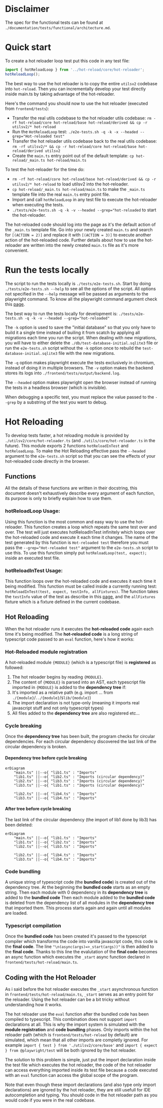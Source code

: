 # Disclaimer

The spec for the functional tests can be found at `./documentation/tests/functional/architecture.md`.

# Quick start

To create a hot reloader loop test put this code in any test file:

```ts
import { hotReloadLoop } from '../hot-reload/core/hot-reloader';
hotReloadLoop();
```

The best way to use the hot reloader is to copy the entire `utilsv2` codebase into `hot-reload`.
Then you can incrementally develop your test directly inside main.ts by taking advantage of the hot-reloader.

Here's the command you should now to use the hot reloader (executed from `frontend/tests`):

- Transfer the real utils codebase to the hot reloader utils codebase: `rm -rf hot-reload/core hot-reload/base hot-reload/derived && cp -r utilsv2/* hot-reload`
- Run the `HotReloadLoop` test: `./e2e-tests.sh -q -k -x --headed --grep="Hot-reloaded test"`
- Transfer the hot reloader utils codebase back to the real utils codebase: `rm -rf utilsv2/* && cp -r hot-reload/core hot-reload/base hot-reload/derived utilsv2`
- Create the `main.ts` entry point out of the default template: `cp hot-reload/_main.ts hot-reload/main.ts`

To test the hot-reloader for the time do:

- `rm -rf hot-reload/core hot-reload/base hot-reload/derived && cp -r utilsv2/* hot-reload` to load utilsv2 into the hot-reloader.
- `cp hot-reload/_main.ts hot-reload/main.ts` to make the `_main.ts` template file into the real `main.ts` entry point file.
- Import and call `hotReloadLoop` in any test file to execute the hot-reloader when executing the tests.
- `./tests/e2e-tests.sh -q -k -v --headed --grep="hot-reloaded` to start the hot-reloader.

The hot-reloaded code should log into the page as it's the default action of the `_main.ts` template file.
Go into your newly created `main.ts` and search for `[(ACTION = 2)]` and replace it with `[(ACTION = 3)]` to execute another action of the hot-reloaded code.
Further details about how to use the hot-reloader are written into the newly created `main.ts` file as it's more convenient.

# Run the tests locally

The script to run the tests locally is `./tests/e2e-tests.sh`.
Start by doing `./tests/e2e-tests.sh --help` to see all the options of the script.
All options not specified in the `--help` message will be passed as arguments to the playwright command.
To know all the playwright command argument check this [page](https://playwright.dev/docs/test-cli).

The best way to run the tests locally for development is: `./tests/e2e-tests.sh -q -k -v --headed --grep="hot-reloaded"`

The `-k` option is used to save the "initial database" so that you only have to build it a single time instead of builing it from scatch by applying all migrations each time you run the script.
When dealing with new migrations, you will have to either delete the `./db/test-database-initial.sqlite3` file or run the `e2e-tests.sh` script without the `-k` option once to rebuild the `test-database-initial.sqlite3` file with the new migrations.

The `-q` option makes playwright execute the tests exclusively in chromium, instead of doing it in multiple browsers.
The `-v` option makes the backend stores its logs into `./frontend/tests/output/backend.log`.

The `--headed` option makes playwright open the browser instead of running the tests in a headless browser (which is invisible).

When debugging a specific test, you must replace the value passed to the `--grep` by a substring of the test you want to debug.

# Hot Reloading

To develop tests faster, a hot reloading module is provided by `./utilsv2/core/hot-reloader.ts` (and `./utils/core/hot-reloader.ts` in the future).
This module exports 2 functions `hotReloadInTest` and `hotReloadLoop`.
To make the Hot Reloading effective pass the `--headed` argument to the `e2e-tests.sh` script so that you can see the effects of your hot-reloaded code directly in the browser.

## Functions

All the details of these functions are written in their docstring, this document doesn't exhaustively describe every argument of each function, its purpose is only to briefly explain how to use them.

### hotReloadLoop Usage:

Using this function is the most common and easy way to use the hot-reloader.
This function creates a loop which repeats the same test over and over.
The test will just executes hotReloadInTest infinitely which loops over the hot-reloaded code and execute it each time it changes.
The name of the test generated by this function is `Hot-reloaded test` therefore you must pass the `--grep="Hot-reloaded test"` argument to the `e2e-tests.sh` script to use this.
To use this function simply put `hotReloadLoop(test, expect);` inside an executed test file.

### hotReloadInTest Usage:

This function loops over the hot-reloaded code and executes it each time it being modified.
This function must be called inside a currently running test: `hotReloadInTest(test, expect, testInfo, allFixtures)`.
The function takes the `testInfo` value of the test as describe in this [page](https://playwright.dev/docs/api/class-testinfo), and the `allFixtures` fixture which is a fixture defined in the current codebase.

## Hot Reloading

When the hot reloader runs it executes the **hot-reloaded code** again each time it's being modified.
The **hot-reloaded code** is a long string of typescript code passed to an `eval` function, here's how it works:

### Hot-Reloaded module registration

A hot-reloaded module `{MODULE}` (which is a typescript file) is **registered** as followed:
1. The hot reloader begins by reading `{MODULE}`.
2. The content of `{MODULE}` is parsed into an AST, each typescript file imported in `{MODULE}` is added to the **dependency tree** if:
  1. It's imported as a relative path (e.g. import ... from `./{module}`/`../{module}`/`$lib/{module}`)
  2. The import declaration is not type-only (meaning it imports real javascript stuff and not only typescript types)
3. All files added to the **dependency tree** are also registered etc...

### Cycle breaking

Once the **dependency tree** has been built, the program checks for circular dependencies.
For each circular dependency discovered the last link of the circular dependency is broken.
#### Dependency tree before cycle breaking
```mermaid
erDiagram
    "main.ts" ||--o{ "lib1.ts" : "Imports"
    "lib1.ts" ||--o{ "lib2.ts" : "Imports (circular dependency)"
    "lib2.ts" ||--o{ "lib3.ts" : "Imports (circular dependency)"
    "lib3.ts" ||--o{ "lib1.ts" : "Imports (circular dependency)"

    "lib2.ts" ||--o{ "lib4.ts" : "Imports"
    "lib3.ts" ||--o{ "lib4.ts" : "Imports"
```
#### After tree before cycle breaking
The last link of the circular dependency (the import of lib1 done by lib3) has been deleted:

```mermaid
erDiagram
    "main.ts" ||--o{ "lib1.ts" : "Imports"
    "lib1.ts" ||--o{ "lib2.ts" : "Imports"
    "lib2.ts" ||--o{ "lib3.ts" : "Imports"

    "lib2.ts" ||--o{ "lib4.ts" : "Imports"
    "lib3.ts" ||--o{ "lib4.ts" : "Imports"
```

### Code bundling

A unique string of typescript code (the **bundled code**) is created out of the dependency tree.
At the beginning the **bundled code** starts as an empty string.
Then each module with 0 dependency in its **dependency tree** is added to the **bundled code**
Then each module added to the **bundled code** is deleted from the dependency list of all modules in the **dependency tree** that imported them.
This process starts again and again until all modules are loaded.


### Typescript compilation

Once the **bundled code** has been created it's passed to the typescript compiler which transforms the code into vanilla javascript code, this code is the **final code**.
The line `"\n(async(args)=>_start(args))"` is then added to the **final code**.
Thanks to this line the evalutation of the **final code** becomes an async function which executes the `_start` async function declared in `frontend/tests/hot-reload/main.ts`.

## Coding with the Hot Reloader

As i said before the hot reloader executes the `_start` asynchronous function in `frontend/tests/hot-reload/main.ts`, `_start` serves as an entry point for the reloader.
Using the hot reloader can be a bit tricky without understanding how it works.

The hot reloader use the `eval` function after the bundled code has been compiled to typescript.
This combination does not support `import` declarations at all.
This is why the import system is simulated with the **module registration** and **code bundling** phases.
Only imports within the hot reloader path (which is `frontend/tests/hot-reload` by default) are simulated, which mean that all other imports are completly ignored.
For example `import { test } from './utilsv2/core/base'` and `import { expect } from @playwright/test` will be both ignored by the hot reloader.

The solution to this problem is simple, just put the import declaration inside the test file which executes the hot reloader, the code of the hot reloader can access everything imported inside its test file because a code executed with an `eval` function can access the global scope of the program.

Note that even though these import declarations (and also type only import declarations) are ignored by the hot reloader, they are still usefull for IDE autocompletion and typing.
You should code in the hot reloader path as you would code if you were in the real codebase.
